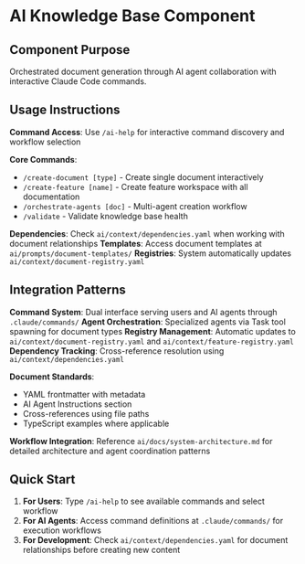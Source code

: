 # AI Knowledge Base Component

## Component Purpose

Orchestrated document generation through AI agent collaboration with interactive Claude Code commands.

## Usage Instructions

**Command Access**: Use `/ai-help` for interactive command discovery and workflow selection

**Core Commands**:
- `/create-document [type]` - Create single document interactively
- `/create-feature [name]` - Create feature workspace with all documentation
- `/orchestrate-agents [doc]` - Multi-agent creation workflow
- `/validate` - Validate knowledge base health

**Dependencies**: Check `ai/context/dependencies.yaml` when working with document relationships
**Templates**: Access document templates at `ai/prompts/document-templates/`
**Registries**: System automatically updates `ai/context/document-registry.yaml`

## Integration Patterns

**Command System**: Dual interface serving users and AI agents through `.claude/commands/`
**Agent Orchestration**: Specialized agents via Task tool spawning for document types
**Registry Management**: Automatic updates to `ai/context/document-registry.yaml` and `ai/context/feature-registry.yaml`
**Dependency Tracking**: Cross-reference resolution using `ai/context/dependencies.yaml`

**Document Standards**:
- YAML frontmatter with metadata
- AI Agent Instructions section  
- Cross-references using file paths
- TypeScript examples where applicable

**Workflow Integration**: Reference `ai/docs/system-architecture.md` for detailed architecture and agent coordination patterns

## Quick Start

1. **For Users**: Type `/ai-help` to see available commands and select workflow
2. **For AI Agents**: Access command definitions at `.claude/commands/` for execution workflows
3. **For Development**: Check `ai/context/dependencies.yaml` for document relationships before creating new content